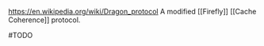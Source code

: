 https://en.wikipedia.org/wiki/Dragon_protocol
A modified [[Firefly]] [[Cache Coherence]] protocol.

#TODO